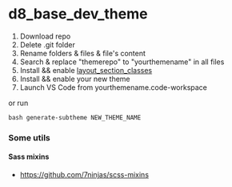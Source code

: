 # d8_base_dev_theme

1. Download repo
2. Delete .git folder
3. Rename folders & files & file's content
4. Search & replace "themerepo" to "yourthemename" in all files
5. Install && enable [layout_section_classes](https://drupal.org/project/layout_section_classes)
6. Install && enable your new theme
7. Launch VS Code from yourthemename.code-workspace

or run

```
bash generate-subtheme NEW_THEME_NAME
```

### Some utils

#### Sass mixins

- https://github.com/7ninjas/scss-mixins
